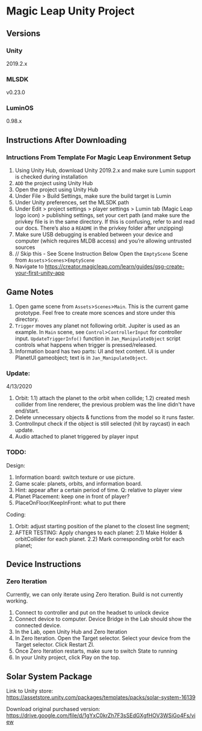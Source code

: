 # Magic Leap Unity Project 

## Versions

### Unity

2019.2.x

### MLSDK

v0.23.0

### LuminOS

0.98.x

## Instructions After Downloading
### Intructions From Template For Magic Leap Environment Setup
1) Using Unity Hub, download Unity 2019.2.x and make sure Lumin support is checked during installation
2) `ADD` the project using Unity Hub
3) Open the project using Unity Hub
4) Under File > Build Settings, make sure the build target is Lumin
5) Under Unity preferences, set the MLSDK path
6) Under Edit > project settings > player settings > Lumin tab (Magic Leap logo icon) > publishing settings, set your cert path (and make sure the privkey file is in the same directory. If this is confusing, refer to and read our docs. There’s also a `README` in the privkey folder after unzipping)
7) Make sure USB debugging is enabled between your device and computer (which requires MLDB access) and you’re allowing untrusted sources
8) // Skip this - See Scene Instruction Below Open the `EmptyScene` Scene from `Assets`>`Scenes`>`EmptyScene`
9) Navigate to https://creator.magicleap.com/learn/guides/gsg-create-your-first-unity-app

## Game Notes
1) Open game scene from `Assets`>`Scenes`>`Main`. This is the current game prototype. Feel free to create more scences and store under this directory.
2) `Trigger` moves any planet not following orbit. Jupiter is used as an example. In `Main` scene, see `Control`>`ControllerInput` for controller input. `UpdateTriggerInfo()` function in `Jan_ManipulateObject` script controls what happens when trigger is pressed/released.
3) Information board has two parts: UI and text content. UI is under PlanetUI gameobject; text is in `Jan_ManipulateObject`.

### Update:
4/13/2020
1) Orbit: 
1.1) attach the planet to the orbit when collide;
1.2) created mesh collider from line renderer, the previous problem was the line didn't have end/start.
2) Delete unnecessary objects & functions from the model so it runs faster.
3) ControlInput check if the object is still selected (hit by raycast) in each update.
4) Audio attached to planet triggered by player input


### TODO:
Design:
1) Information board: switch texture or use picture.
2) Game scale: planets, orbits, and information board.
3) Hint: appear after a certain period of time. Q: relative to player view
4) Planet Placement: keep one in front of player? 
5) PlaceOnFloor/KeepInFront: what to put there

Coding:
1) Orbit: adjust starting position of the planet to the closest line segment;
2) AFTER TESTING: Apply changes to each planet: 
2.1) Make Holder & orbitCollider for each planet.
2.2) Mark corresponding orbit for each planet;

## Device Instructions

### Zero Iteration
Currently, we can only iterate using Zero Iteration. Build is not currently working.

1) Connect to controller and put on the headset to unlock device
2) Connect device to computer. Device Bridge in the Lab should show the connected device.
3) In the Lab, open Unity Hub and Zero Iteration
4) In Zero Iteration. Open the Target selector. Select your device from the Target selector. Click Restart ZI.
5) Once Zero Iteration restarts, make sure to switch State to running
6) In your Unity project, click Play on the top.

## Solar System Package
Link to Unity store: https://assetstore.unity.com/packages/templates/packs/solar-system-16139

Download original purchased version: https://drive.google.com/file/d/1gYxC0krZh7F3sSEdGXgfHOV3WSiGo4Fs/view
